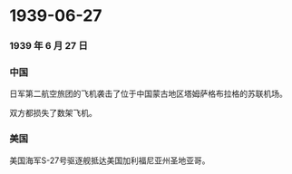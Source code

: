 # 1939-06-27

### 1939 年 6 月 27 日

### 中国

日军第二航空旅团的飞机袭击了位于中国蒙古地区塔姆萨格布拉格的苏联机场。

双方都损失了数架飞机。

### 美国

美国海军S-27号驱逐舰抵达美国加利福尼亚州圣地亚哥。